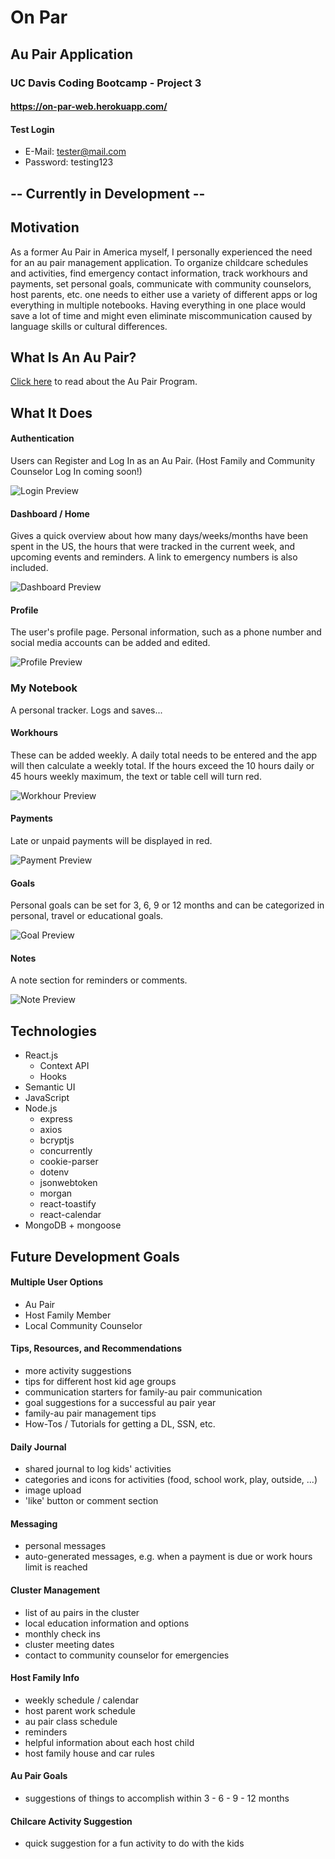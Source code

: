 # On Par
## Au Pair Application
### UC Davis Coding Bootcamp - Project 3
#### https://on-par-web.herokuapp.com/

#### Test Login
* E-Mail: tester@mail.com
* Password: testing123

## -- Currently in Development --

## Motivation

As a former Au Pair in America myself, I personally experienced the need for an au pair management application. To organize childcare schedules and activities, find emergency contact information, track workhours and payments, set personal goals, communicate with community counselors, host parents, etc. one needs to either use a variety of different apps or log everything in multiple notebooks. Having everything in one place would save a lot of time and might even eliminate miscommunication caused by language skills or cultural differences.

## What Is An Au Pair?
[Click here](https://www.aupairinamerica.com/aupairs/index.asp) to read about the Au Pair Program.

## What It Does

#### Authentication
Users can Register and Log In as an Au Pair. (Host Family and Community Counselor Log In coming soon!)

![Login Preview](readme-gifs/Login_Register.gif)

#### Dashboard / Home
Gives a quick overview about how many days/weeks/months have been spent in the US, the hours that were tracked in the current week, and upcoming events and reminders. A link to emergency numbers is also included.

![Dashboard Preview](readme-gifs/Dashboard.gif)

#### Profile
The user's profile page. Personal information, such as a phone number and social media accounts can be added and edited.

![Profile Preview](readme-gifs/Profile.gif)

### My Notebook
A personal tracker. Logs and saves...

#### Workhours 
These can be added weekly. A daily total needs to be entered and the app will then calculate a weekly total. If the hours exceed the 10 hours daily or 45 hours weekly maximum, the text or table cell will turn red.

![Workhour Preview](readme-gifs/Workhours.gif)

#### Payments
Late or unpaid payments will be displayed in red.

![Payment Preview](readme-gifs/Payments.gif)

#### Goals
Personal goals can be set for 3, 6, 9 or 12 months and can be categorized in personal, travel or educational goals.

![Goal Preview](readme-gifs/Goals.gif)

#### Notes
A note section for reminders or comments.

![Note Preview](readme-gifs/Notes.gif)

## Technologies

* React.js
    * Context API
    * Hooks
* Semantic UI
* JavaScript
* Node.js
    * express
    * axios
    * bcryptjs
    * concurrently
    * cookie-parser
    * dotenv
    * jsonwebtoken
    * morgan
    * react-toastify
    * react-calendar
* MongoDB + mongoose

## Future Development Goals

#### Multiple User Options
* Au Pair
* Host Family Member
* Local Community Counselor

#### Tips, Resources, and Recommendations
* more activity suggestions
* tips for different host kid age groups
* communication starters for family-au pair communication
* goal suggestions for a successful au pair year
* family-au pair management tips
* How-Tos / Tutorials for getting a DL, SSN, etc.

#### Daily Journal
* shared journal to log kids' activities
* categories and icons for activities (food, school work, play, outside, ...)
* image upload
* 'like' button or comment section

#### Messaging
* personal messages
* auto-generated messages, e.g. when a payment is due or work hours limit is reached

#### Cluster Management
* list of au pairs in the cluster
* local education information and options
* monthly check ins
* cluster meeting dates
* contact to community counselor for emergencies

#### Host Family Info
* weekly schedule / calendar
* host parent work schedule
* au pair class schedule
* reminders
* helpful information about each host child
* host family house and car rules

#### Au Pair Goals
* suggestions of things to accomplish within 3 - 6 - 9 - 12 months

#### Chilcare Activity Suggestion
* quick suggestion for a fun activity to do with the kids
